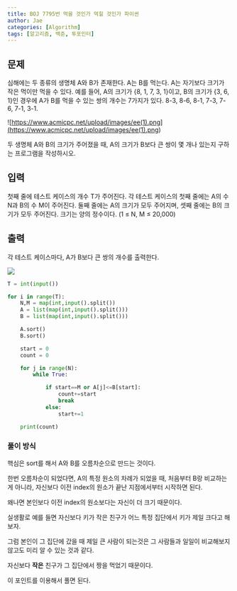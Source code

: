 ```yaml
---
title: BOJ 7795번 먹을 것인가 먹힐 것인가 파이썬
author: Jae
categories: [Algorithm]
tags: [알고리즘, 백준, 투포인터]
---
```


## 문제

심해에는 두 종류의 생명체 A와 B가 존재한다. A는 B를 먹는다. A는 자기보다 크기가 작은 먹이만 먹을 수 있다. 예를 들어, A의 크기가 {8, 1, 7, 3, 1}이고, B의 크기가 {3, 6, 1}인 경우에 A가 B를 먹을 수 있는 쌍의 개수는 7가지가 있다. 8-3, 8-6, 8-1, 7-3, 7-6, 7-1, 3-1.

![https://www.acmicpc.net/upload/images/ee(1).png](<https://www.acmicpc.net/upload/images/ee(1).png>)

두 생명체 A와 B의 크기가 주어졌을 때, A의 크기가 B보다 큰 쌍이 몇 개나 있는지 구하는 프로그램을 작성하시오.

## 입력

첫째 줄에 테스트 케이스의 개수 T가 주어진다. 각 테스트 케이스의 첫째 줄에는 A의 수 N과 B의 수 M이 주어진다. 둘째 줄에는 A의 크기가 모두 주어지며, 셋째 줄에는 B의 크기가 모두 주어진다. 크기는 양의 정수이다. (1 ≤ N, M ≤ 20,000)

## 출력

각 테스트 케이스마다, A가 B보다 큰 쌍의 개수를 출력한다.

![](https://imagedelivery.net/v7-TZByhOiJbNM9RaUdzSA/114f9782-5a06-4113-6b98-dadf7f726700/public)

```python
T = int(input())

for i in range(T):
    N,M = map(int,input().split())
    A = list(map(int,input().split()))
    B = list(map(int,input().split()))

    A.sort()
    B.sort()

    start = 0
    count = 0

    for j in range(N):
        while True:

            if start==M or A[j]<=B[start]:
                count+=start
                break
            else:
                start+=1

    print(count)
```

### 풀이 방식

핵심은 sort를 해서 A와 B를 오름차순으로 만드는 것이다.

한번 오름차순이 되었다면, A의 특정 원소의 차례가 되었을 때, 처음부터 B랑 비교하는게 아니라, 자신보다 이전 index의 원소가 끝난 지점에서부터 시작하면 된다.

왜나면 본인보다 이전 index의 원소보다는 자신이 더 크기 때문이다.

실생활로 예를 들면 자신보다 키가 작은 친구가 어느 특정 집단에서 키가 제일 크다고 해보자.

그럼 본인이 그 집단에 갔을 때 제일 큰 사람이 되는것은 그 사람들과 일일이 비교해보지 않고도 미리 알 수 있는 것과 같다.

자신보다 **작은** 친구가 그 집단에서 짱을 먹었기 때문이다.

이 포인트를 이용해서 풀면 된다.
